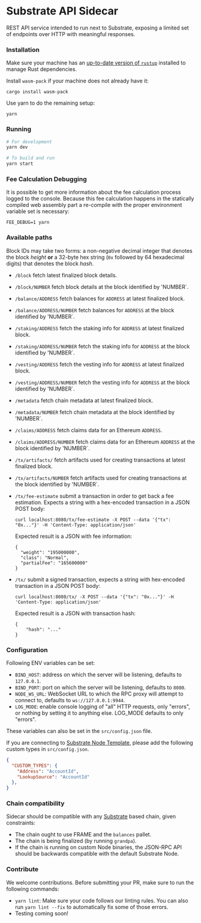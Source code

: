 # Substrate API Sidecar

REST API service intended to run next to Substrate, exposing a limited set of endpoints over HTTP
with meaningful responses.

### Installation

Make sure your machine has an
[up-to-date version of `rustup`](https://www.rust-lang.org/tools/install) installed to manage Rust
dependencies.

Install `wasm-pack` if your machine does not already have it:

```
cargo install wasm-pack
```

Use yarn to do the remaining setup:

```
yarn
```

### Running

```bash
# For development
yarn dev

# To build and run
yarn start
```

### Fee Calculation Debugging

It is possible to get more information about the fee calculation process logged to
the console. Because this fee calculation happens in the statically compiled web assembly part
a re-compile with the proper environment variable set is necessary:

```
FEE_DEBUG=1 yarn
```

### Available paths

Block IDs may take two forms: a non-negative decimal integer that denotes the block _height_ **or**
a 32-byte hex string (`0x` followed by 64 hexadecimal digits) that denotes the block _hash_.

- `/block` fetch latest finalized block details.

- `/block/NUMBER` fetch block details at the block identified by 'NUMBER`.

- `/balance/ADDRESS` fetch balances for `ADDRESS` at latest finalized block.

- `/balance/ADDRESS/NUMBER` fetch balances for `ADDRESS` at the block identified by 'NUMBER`.

- `/staking/ADDRESS` fetch the staking info for `ADDRESS` at latest finalized block.

- `/staking/ADDRESS/NUMBER` fetch the staking info for `ADDRESS` at the block identified by 'NUMBER`.

- `/vesting/ADDRESS` fetch the vesting info for `ADDRESS` at latest finalized block.

- `/vesting/ADDRESS/NUMBER` fetch the vesting info for `ADDRESS` at the block identified by 'NUMBER`.

- `/metadata` fetch chain metadata at latest finalized block.

- `/metadata/NUMBER` fetch chain metadata at the block identified by 'NUMBER`.

- `/claims/ADDRESS` fetch claims data for an Ethereum `ADDRESS`.

- `/claims/ADDRESS/NUMBER` fetch claims data for an Ethereum `ADDRESS` at the block identified by 'NUMBER`.

- `/tx/artifacts/` fetch artifacts used for creating transactions at latest finalized block.

- `/tx/artifacts/NUMBER` fetch artifacts used for creating transactions at the block identified by 'NUMBER`.

- `/tx/fee-estimate` submit a transaction in order to get back a fee estimation. Expects a string
  with a hex-encoded transaction in a JSON POST body:
  ```
  curl localhost:8080/tx/fee-estimate -X POST --data '{"tx": "0x..."}' -H 'Content-Type: application/json'
  ```
  Expected result is a JSON with fee information:
  ```
  {
    "weight": "195000000",
    "class": "Normal",
    "partialFee": "165600000"
  }
  ```

- `/tx/` submit a signed transaction, expects a string with hex-encoded transaction in a JSON POST
  body:
  ```
  curl localhost:8080/tx/ -X POST --data '{"tx": "0x..."}' -H 'Content-Type: application/json'
  ```
  Expected result is a JSON with transaction hash:
  ```
  {
      "hash": "..."
  }
  ```

### Configuration

Following ENV variables can be set:

- `BIND_HOST`: address on which the server will be listening, defaults to `127.0.0.1`.
- `BIND_PORT`: port on which the server will be listening, defaults to `8080`.
- `NODE_WS_URL`: WebSocket URL to which the RPC proxy will attempt to connect to, defaults to
  `ws://127.0.0.1:9944`.
- `LOG_MODE`: enable console logging of "all" HTTP requests, only "errors", or nothing by setting it to anything else. LOG_MODE defaults to only "errors".

These variables can also be set in the `src/config.json` file.

If you are connecting to [Substrate Node Template](https://github.com/substrate-developer-hub/substrate-node-template), please add the following custom types in `src/config.json`.

```json
{
  "CUSTOM_TYPES": {
    "Address": "AccountId",
    "LookupSource": "AccountId"
  },
}

```

### Chain compatibility

Sidecar should be compatible with any [Substrate](https://substrate.dev/) based chain, given
constraints:

- The chain ought to use FRAME and the `balances` pallet.
- The chain is being finalized (by running `grandpa`).
- If the chain is running on custom Node binaries, the JSON-RPC API should be backwards compatible
  with the default Substrate Node.

### Contribute

We welcome contributions. Before submitting your PR, make sure to run the following commands:

- `yarn lint`: Make sure your code follows our linting rules. You can also run `yarn lint --fix` to automatically fix some of those errors.
- Testing coming soon!
